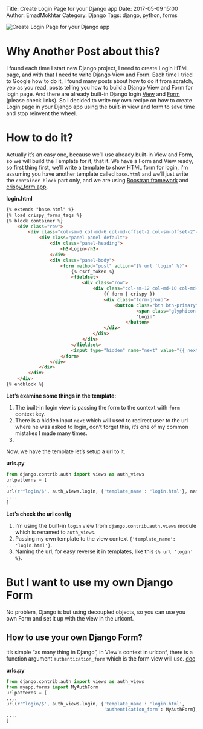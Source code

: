 Title: Create Login Page for your Django app
Date: 2017-05-09 15:00
Author: EmadMokhtar
Category: Django
Tags: django, python, forms

![Create Login Page for your Django app]({filename}/images/Create-Login-Page-for-your-Django-app.png)

# Why Another Post about this?
I found each time I start new Django project, I need to create Login HTML page, and with that I need to write Django View and Form. Each time I tried to Google how to do it, I found many posts about how to do it from scratch, yep as you read, posts telling you how to build a Django View and Form for login page. And there are already built-in Django login [View](https://docs.djangoproject.com/en/1.11/topics/auth/default/#django.contrib.auth.views.login) and [Form](https://docs.djangoproject.com/en/1.11/topics/auth/default/#django.contrib.auth.forms.AuthenticationForm) (please check links).
So I decided to write my own recipe on how to create Login page in your Django app using the built-in view and form to save time and stop reinvent the wheel.

# How to do it?
Actually it’s an easy one, because we’ll use already built-in View and Form, so we will build the Template for it, that it. We have a Form and View ready, so first thing first, we’ll write a template to show HTML form for login, I'm assuming you have another template called `base.html` and we’ll just write the `container block` part only, and we are using [Boostrap framework](http://getbootstrap.com) and [crispy_form app](https://github.com/django-crispy-forms/django-crispy-forms).

**login.html**
``` html
{% extends "base.html" %}
{% load crispy_forms_tags %}
{% block container %}
    <div class="row">
        <div class="col-sm-6 col-md-6 col-md-offset-2 col-sm-offset-2">
            <div class="panel panel-default">
                <div class="panel-heading">
                    <h3>Login</h3>
                </div>
                <div class="panel-body">
                    <form method="post" action="{% url 'login' %}">
                        {% csrf_token %}
                        <fieldset>
                            <div class="row">
                                <div class="col-sm-12 col-md-10 col-md-offset-1">
                                    {{ form | crispy }}
                                    <div class="form-group">
                                        <button class="btn btn-primary" type="submit">
                                                <span class="glyphicon glyphicon-log-in" aria-hidden="true"></span>
                                                "Login"
                                            </button>
                                    </div>
                                </div>
                            </div>
                        </fieldset>
                        <input type="hidden" name="next" value="{{ next }}" />
                    </form>
                </div>
            </div>
        </div>
    </div>
{% endblock %}
```
**Let’s examine some things in the template:**

1. The built-in login view is passing the form to the context with `form` context key.
2. There is a hidden input `next` which will used to redirect user to the url where he was asked to login, don’t forget this, it’s one of my common mistakes I made many times.
3.

Now, we have the template let’s setup a url to it.

**urls.py**
``` python
from django.contrib.auth import views as auth_views
urlpatterns = [
....
url(r'^login/$', auth_views.login, {'template_name': 'login.html'}, name='login'),
....
]
```

**Let’s check the url config**

1. I’m using the built-in `login` view from `django.contrib.auth.views` module which is renamed to `auth_views`.
2. Passing my own template to the view context `{'template_name': 'login.html'}`.
3. Naming the url, for easy reverse it in templates, like this `{% url 'login' %}`.

# But I want to use my own Django Form
No problem, Django is but using decoupled objects, so you can use you own Form and set it up with the view in the urlconf.

## How to use your own Django Form?
it’s simple “as many thing in Django”, in View's context in urlconf, there is a function argument `authentication_form` which is the form view will use. [doc](https://docs.djangoproject.com/en/1.11/topics/auth/default/#django.contrib.auth.views.login)

**urls.py**
``` python
from django.contrib.auth import views as auth_views
from myapp.forms import MyAuthForm
urlpatterns = [
....
url(r'^login/$', auth_views.login, {'template_name': 'login.html',
                                    'authentication_form': MyAuthForm}, name='login'),
....
]
```
